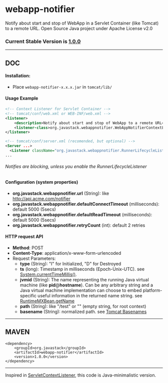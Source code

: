 # webapp-notifier

Notify about start and stop of WebApp in a Servlet Container (like Tomcat) to a remote URL. Open Source Java project under Apache License v2.0

### Current Stable Version is [1.0.0](https://search.maven.org/#search|ga|1|g%3Aorg.javastack%20a%3Awebapp-notifier)

---

## DOC

#### Installation:

* Place `webapp-notifier-x.x.x.jar` in `tomcat/lib/`

#### Usage Example

```xml
<!-- Context Listener for Servlet Container -->
<!-- tomcat/conf/web.xml or WEB-INF/web.xml -->
<listener>
	<description>Notify about start and stop of WebApp to a remote URL</description>
	<listener-class>org.javastack.webappnotifier.WebAppNotifierContextListener</listener-class>
</listener>
```

```xml
<!-- tomcat/conf/server.xml (recomended, but optional) -->
<Server ...>
  <Listener className="org.javastack.webappnotifier.RunnerLifecycleListener" />
...
```

###### Notifies are blocking, unless you enable the RunnerLifecycleListener 

#### Configuration (system properties)

* **org.javastack.webappnotifier.url** (String): like http://api.acme.com/notifier
* **org.javastack.webappnotifier.defaultConnectTimeout** (milliseconds): default 5000 (5secs)
* **org.javastack.webappnotifier.defaultReadTimeout** (milliseconds): default 5000 (5secs)
* **org.javastack.webappnotifier.retryCount** (int): default 2 retries

#### HTTP request API

* **Method**: POST
* **Content-Type**: application/x-www-form-urlencoded
* Request Parameters:
  * **type** (String): "I" for Initialized, "D" for Destroyed
  * **ts** (long): Timestamp in milliseconds (Epoch-Unix-UTC). see [System.currentTimeMillis()](https://docs.oracle.com/javase/7/docs/api/java/lang/System.html#currentTimeMillis()).
  * **jvmid** (String): The name representing the running Java virtual machine (like **pid**@**hostname**). Can be any arbitrary string and a Java virtual machine implementation can choose to embed platform-specific useful information in the returned name string. see [RuntimeMXBean.getName](http://docs.oracle.com/javase/7/docs/api/java/lang/management/RuntimeMXBean.html#getName()) 
  * **path** (String): like "/test" or "" (empty string, for root context)
  * **basename** (String): normalized path. see [Tomcat Basenames](https://tomcat.apache.org/tomcat-7.0-doc/config/context.html#Naming)

---

## MAVEN

    <dependency>
        <groupId>org.javastack</groupId>
        <artifactId>webapp-notifier</artifactId>
        <version>1.0.0</version>
    </dependency>

---
Inspired in [ServletContextListener](http://docs.oracle.com/javaee/7/api/javax/servlet/ServletContextListener.html), this code is Java-minimalistic version.
